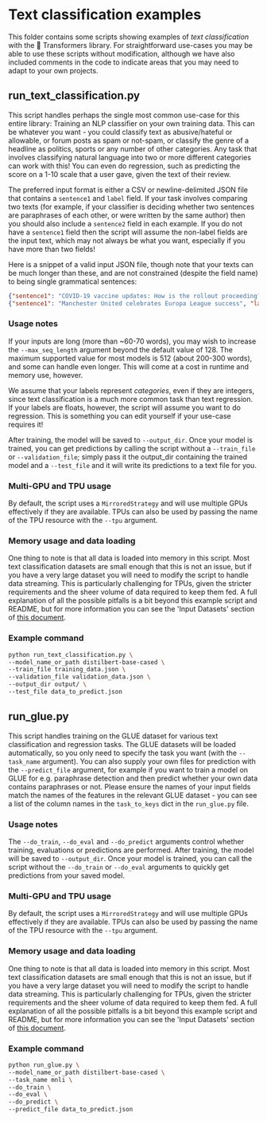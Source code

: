 <!---
Copyright 2021 The HuggingFace Team. All rights reserved.

Licensed under the Apache License, Version 2.0 (the "License");
you may not use this file except in compliance with the License.
You may obtain a copy of the License at

    http://www.apache.org/licenses/LICENSE-2.0

Unless required by applicable law or agreed to in writing, software
distributed under the License is distributed on an "AS IS" BASIS,
WITHOUT WARRANTIES OR CONDITIONS OF ANY KIND, either express or implied.
See the License for the specific language governing permissions and
limitations under the License.
-->

# Text classification examples

This folder contains some scripts showing examples of *text classification* with the 🤗 Transformers library.
For straightforward use-cases you may be able to use these scripts without modification, although we have also
included comments in the code to indicate areas that you may need to adapt to your own projects.

## run_text_classification.py

This script handles perhaps the single most common use-case for this entire library: Training an NLP classifier
on your own training data. This can be whatever you want - you could classify text as abusive/hateful or 
allowable, or forum posts as spam or not-spam, or classify the genre of a headline as politics, sports or any 
number of other categories. Any task that involves classifying natural language into two or more different categories 
can work with this! You can even do regression, such as predicting the score on a 1-10 scale that a user gave,
given the text of their review.

The preferred input format is either a CSV or newline-delimited JSON file that contains a `sentence1` and 
`label` field. If your task involves comparing two texts (for example, if your classifier
is deciding whether two sentences are paraphrases of each other, or were written by the same author) then you should also include a `sentence2` field in each example. If you do not have a `sentence1` field then the script will assume the non-label fields are the input text, which
may not always be what you want, especially if you have more than two fields! 

Here is a snippet of a valid input JSON file, though note that your texts can be much longer than these, and are not constrained
(despite the field name) to being single grammatical sentences:
```json
{"sentence1": "COVID-19 vaccine updates: How is the rollout proceeding?", "label": "news"}
{"sentence1": "Manchester United celebrates Europa League success", "label": "sports"}
```

### Usage notes
If your inputs are long (more than ~60-70 words), you may wish to increase the `--max_seq_length` argument
beyond the default value of 128. The maximum supported value for most models is 512 (about 200-300 words), 
and some can handle even longer. This will come at a cost in runtime and memory use, however.

We assume that your labels represent *categories*, even if they are integers, since text classification
is a much more common task than text regression. If your labels are floats, however, the script will assume
you want to do regression. This is something you can edit yourself if your use-case requires it!

After training, the model will be saved to `--output_dir`. Once your model is trained, you can get predictions
by calling the script without a `--train_file` or `--validation_file`; simply pass it the output_dir containing
the trained model and a `--test_file` and it will write its predictions to a text file for you.

### Multi-GPU and TPU usage

By default, the script uses a `MirroredStrategy` and will use multiple GPUs effectively if they are available. TPUs
can also be used by passing the name of the TPU resource with the `--tpu` argument.

### Memory usage and data loading

One thing to note is that all data is loaded into memory in this script. Most text classification datasets are small
enough that this is not an issue, but if you have a very large dataset you will need to modify the script to handle
data streaming. This is particularly challenging for TPUs, given the stricter requirements and the sheer volume of data
required to keep them fed. A full explanation of all the possible pitfalls is a bit beyond this example script and 
README, but for more information you can see the 'Input Datasets' section of 
[this document](https://www.tensorflow.org/guide/tpu).

### Example command
```bash
python run_text_classification.py \
--model_name_or_path distilbert-base-cased \
--train_file training_data.json \
--validation_file validation_data.json \
--output_dir output/ \
--test_file data_to_predict.json
```

## run_glue.py

This script handles training on the GLUE dataset for various text classification and regression tasks. The GLUE datasets will be loaded automatically, so you only need to specify the task you want (with the `--task_name` argument). You can also supply your own files for prediction with the `--predict_file` argument, for example if you want to train a model on GLUE for e.g. paraphrase detection and then predict whether your own data contains paraphrases or not. Please ensure the names of your input fields match the names of the features in the relevant GLUE dataset - you can see a list of the column names in the `task_to_keys` dict in the `run_glue.py` file.

### Usage notes

The `--do_train`, `--do_eval` and `--do_predict` arguments control whether training, evaluations or predictions are performed. After training, the model will be saved to `--output_dir`. Once your model is trained, you can call the script without the `--do_train` or `--do_eval` arguments to quickly get predictions from your saved model.

### Multi-GPU and TPU usage

By default, the script uses a `MirroredStrategy` and will use multiple GPUs effectively if they are available. TPUs
can also be used by passing the name of the TPU resource with the `--tpu` argument.

### Memory usage and data loading

One thing to note is that all data is loaded into memory in this script. Most text classification datasets are small
enough that this is not an issue, but if you have a very large dataset you will need to modify the script to handle
data streaming. This is particularly challenging for TPUs, given the stricter requirements and the sheer volume of data
required to keep them fed. A full explanation of all the possible pitfalls is a bit beyond this example script and 
README, but for more information you can see the 'Input Datasets' section of 
[this document](https://www.tensorflow.org/guide/tpu).

### Example command
```bash
python run_glue.py \
--model_name_or_path distilbert-base-cased \
--task_name mnli \
--do_train \
--do_eval \
--do_predict \
--predict_file data_to_predict.json
```
